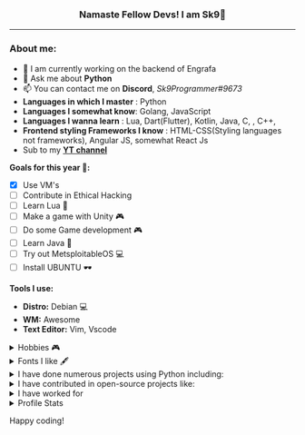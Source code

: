 <h3 align='center'>Namaste Fellow Devs! I am Sk9👋</h3>

<hr/>

### About me:
- 🌱 I am currently working on the backend of Engrafa
- 💬 Ask me about **Python**
- 📫 You can contact me on **Discord**, *Sk9Programmer#9673*
- **Languages in which I master** : Python
- **Languages I somewhat know**: Golang, JavaScript
- **Languages I wanna learn** : Lua, Dart(Flutter), Kotlin, Java, C, , C++,
- **Frontend styling Frameworks I know** : HTML-CSS(Styling languages not frameworks), Angular JS, somewhat React Js
- Sub to my [**YT channel**](https://www.youtube.com/watch?v=dQw4w9WgXcQ)

**Goals for this year 🥅:**
  - [x] Use VM's
  - [ ] Contribute in Ethical Hacking
  - [ ] Learn Lua 📝
  - [ ] Make a game with Unity 🎮
  - [ ] Do some Game development 🎮
  - [ ] Learn Java 📝
  - [ ] Try out MetsploitableOS 💻
  - [ ] Install UBUNTU 🕶️

**Tools I use:**
  - **Distro:** Debian 💻
  - **WM:**  Awesome
  - **Text Editor:** Vim, Vscode 


<details>
  <summary> Hobbies 🎮 </summary>
  <br/>
  <p align='center'> -> Programming, playing cricket and occasionally reading some books </p>
</details>

<details>
  <summary> Fonts I like 🖋️ </summary>
  <br/>
  <p align='center'> -> JetBrains Mono, Fira Code, Fantasque Sans Mono, Montserrat, Lato, Kungfont, Segoe Script & Segoe Print </p>
</details>


<details>
  <summary> I have done numerous projects using Python including: </summary>
  <br/>
  <p>
  - Face Mask Detector
  - Numerous Discord Bots
  - Minecraft Clone(using ursina engine)
  - Websites using Flask and Django
  - AI Chatbot
  - Machine learning models
  - GUI chat application
  - Web Scraping
  - GUI music players
  - Mac Address changer
  - Malware
  </p>
</details>


<details>
  <summary> I have contributed in open-source projects like: </summary>
  <br/>
  <p>
    Pytest,
    Engrafa:Yaguide. 
    Check out both of them on GitHub
  </p>
</details>

<details>
  <summary> I have worked for </summary>
  <br/>
  <p>
   SocialMask
  </p>
</details>

<details>
  <summary> Profile Stats </summary>
  <br/>
  <img src="https://github-readme-stats.vercel.app/api/?username=Skul9&layout=compact&show_icons=true&include_all_commits=true&hide_border=false&theme=cobalt" />  
</details>


Happy coding!
